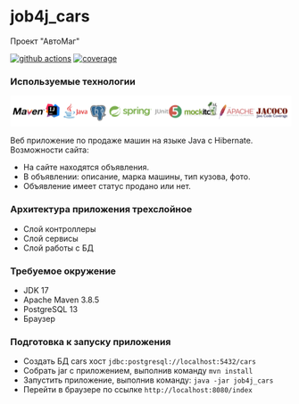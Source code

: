 # job4j_cars
Проект "АвтоМаг"

[![github actions][actions-image]][actions-url]
[![coverage][codecov-image]][codecov-url]

### Используемые технологии

![tech-1.png](src/main/resources/image/readme/tech-1.png)

Веб приложение по продаже машин на языке Java с Hibernate.
Возможности сайта:
- На сайте находятся объявления.
- В объявлении: описание, марка машины, тип кузова, фото.
- Объявление имеет статус продано или нет.

### Архитектура приложения трехслойное
- Слой контроллеры
- Слой сервисы
- Слой работы с БД

### Требуемое окружение
- JDK 17
- Apache Maven 3.8.5
- PostgreSQL 13
- Браузер

### Подготовка к запуску приложения
- Создать БД cars хост `jdbc:postgresql://localhost:5432/cars`
- Собрать jar с приложением, выполнив команду `mvn install`
- Запустить приложение, выполнив команду: `java -jar job4j_cars`
- Перейти в браузере по ссылке `http://localhost:8080/index`

[actions-image]: https://github.com/kamikhaylov/job4j_cars/actions/workflows/maven.yml/badge.svg
[actions-url]: https://github.com/kamikhaylov/job4j_cars/actions/workflows/maven.yml
[codecov-image]: https://codecov.io/gh/kamikhaylov/job4j_cars/graph/badge.svg?token=88F9IMOKGF
[codecov-url]: https://codecov.io/gh/kamikhaylov/job4j_cars